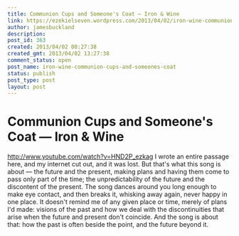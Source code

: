 ```yaml
---
title: Communion Cups and Someone's Coat — Iron & Wine
link: https://ezekielseven.wordpress.com/2013/04/02/iron-wine-communion-cups-and-someones-coat/
author: jamesbuckland
description: 
post_id: 363
created: 2013/04/02 08:27:38
created_gmt: 2013/04/02 13:27:38
comment_status: open
post_name: iron-wine-communion-cups-and-someones-coat
status: publish
post_type: post
layout: post
---
```


# Communion Cups and Someone's Coat — Iron & Wine

http://www.youtube.com/watch?v=HND2P_ezkag I wrote an entire passage here, and my internet cut out, and it was lost. But that's what this song is about — the future and the present, making plans and having them come to pass only part of the time; the unpredictability of the future and the discontent of the present. The song dances around you long enough to make eye contact, and then breaks it, whisking away again, never happy in one place. It doesn't remind me of any given place or time, merely of plans I'd made: visions of the past and how we deal with the discontinuities that arise when the future and present don't coincide. And the song is about that: how the past is often beside the point, and the future beyond it.